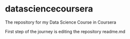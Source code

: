 datasciencecoursera
===================

The repository for my Data Science Course in Coursera

First step of the journey is editing the repository readme.md 
